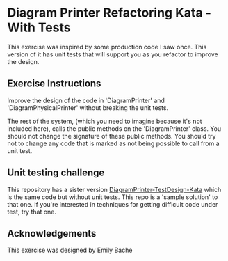 Diagram Printer Refactoring Kata - With Tests
=============================================

This exercise was inspired by some production code I saw once. This version of it has unit tests that will support you as you refactor to improve the design.

Exercise Instructions
---------------------

Improve the design of the code in 'DiagramPrinter' and 'DiagramPhysicalPrinter' without breaking the unit tests.

The rest of the system, (which you need to imagine because it's not included here), calls the public methods on the 'DiagramPrinter' class. You should not change the signature of these public methods. You should try not to change any code that is marked as not being possible to call from a unit test.

Unit testing challenge
----------------------

This repository has a sister version [DiagramPrinter-TestDesign-Kata]() which is the same code but without unit tests. This repo is a 'sample solution' to that one. If you're interested in techniques for getting difficult code under test, try that one.

Acknowledgements
----------------

This exercise was designed by Emily Bache
